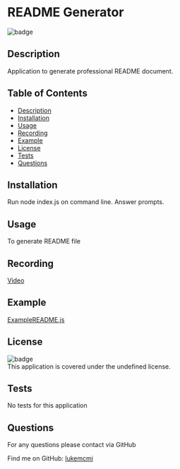 # README Generator

  ![badge](https://img.shields.io/badge/license-MIT-brightgreen)
  
  ## Description
  Application to generate professional README document. 
  
  ## Table of Contents
  - [Description](#description)
  - [Installation](#installation)
  - [Usage](#usage)
  - [Recording](#recording)
  - [Example](#example)
  - [License](#license)
  - [Tests](#tests)
  - [Questions](#questions)
  
  ## Installation
  Run node index.js on command line. Answer prompts.
  
  ## Usage
  To generate README file
  
  ## Recording
  [Video](https://drive.google.com/file/d/1nWAGua0f6GNowompyNXPDMoBe1MLaH7m/view?usp=sharing)

  ## Example
  [ExampleREADME.js](/ExampleREADME.md)

  ## License
  
  ![badge](https://img.shields.io/badge/license-MIT-brightgreen)
  <br />
  This application is covered under the undefined license.

  ## Tests
  No tests for this application

  ## Questions
  For any questions please contact via GitHub
  
  Find me on GitHub: [lukemcmi](https://github.com/lukemcmi)
  
  